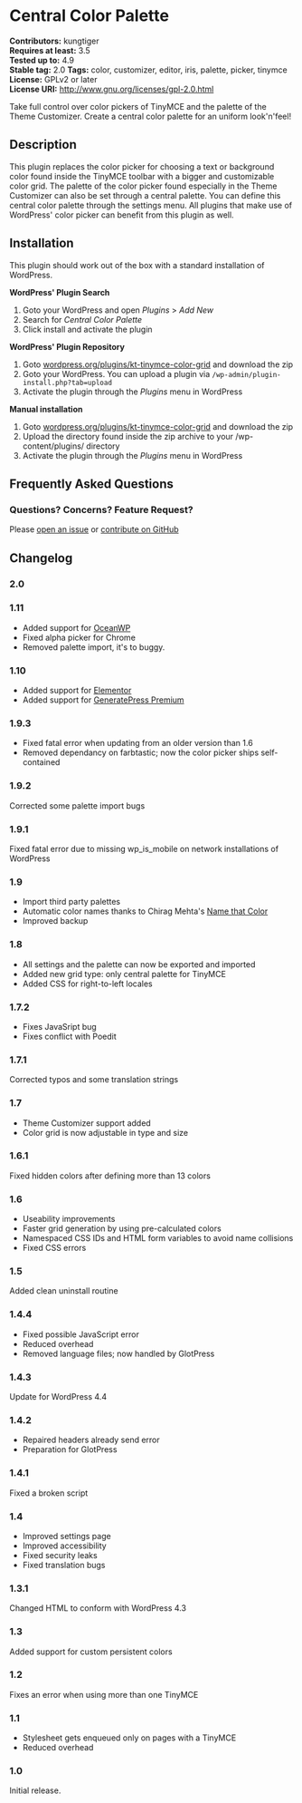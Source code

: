 # Central Color Palette 
**Contributors:** kungtiger  
**Requires at least:** 3.5  
**Tested up to:** 4.9  
**Stable tag:** 2.0
**Tags:** color, customizer, editor, iris, palette, picker, tinymce  
**License:** GPLv2 or later  
**License URI:** http://www.gnu.org/licenses/gpl-2.0.html  

Take full control over color pickers of TinyMCE and the palette of the Theme Customizer. Create a central color palette for an uniform look'n'feel!


## Description 

This plugin replaces the color picker for choosing a text or background color found inside the TinyMCE toolbar with a bigger and customizable color grid. The palette of the color picker found especially in the Theme Customizer can also be set through a central palette. You can define this central color palette through the settings menu. All plugins that make use of WordPress' color picker can benefit from this plugin as well.

## Installation 

This plugin should work out of the box with a standard installation of WordPress.

**WordPress' Plugin Search**

1. Goto your WordPress and open *Plugins* > *Add New*
2. Search for *Central Color Palette*
3. Click install and activate the plugin

**WordPress' Plugin Repository**

1. Goto [wordpress.org/plugins/kt-tinymce-color-grid](http://wordpress.org/plugins/kt-tinymce-color-grid) and download the zip
2. Goto your WordPress. You can upload a plugin via `/wp-admin/plugin-install.php?tab=upload`
3. Activate the plugin through the *Plugins* menu in WordPress

**Manual installation**

1. Goto [wordpress.org/plugins/kt-tinymce-color-grid](http://wordpress.org/plugins/kt-tinymce-color-grid) and download the zip
2. Upload the directory found inside the zip archive to your /wp-content/plugins/ directory
3. Activate the plugin through the *Plugins* menu in WordPress


## Frequently Asked Questions 


### Questions? Concerns? Feature Request? 

Please [open an issue](https://github.com/kungtiger/central-color-palette/issues) or [contribute on 
GitHub](https://github.com/kungtiger/central-color-palette/tree/master)


## Changelog 

### 2.0


### 1.11 
- Added support for [OceanWP](https://oceanwp.org)
- Fixed alpha picker for Chrome
- Removed palette import, it's to buggy.


### 1.10 
- Added support for [Elementor](https://wordpress.org/plugins/elementor)
- Added support for [GeneratePress Premium](https://generatepress.com/premium)


### 1.9.3 
- Fixed fatal error when updating from an older version than 1.6
- Removed dependancy on farbtastic; now the color picker ships self-contained


### 1.9.2 
Corrected some palette import bugs


### 1.9.1 
Fixed fatal error due to missing wp_is_mobile on network installations of WordPress


### 1.9 
- Import third party palettes
- Automatic color names thanks to Chirag Mehta's [Name that Color](http://chir.ag/projects/ntc)
- Improved backup


### 1.8 
- All settings and the palette can now be exported and imported
- Added new grid type: only central palette for TinyMCE
- Added CSS for right-to-left locales


### 1.7.2 
- Fixes JavaSript bug
- Fixes conflict with Poedit


### 1.7.1 
Corrected typos and some translation strings


### 1.7 
- Theme Customizer support added
- Color grid is now adjustable in type and size


### 1.6.1 
Fixed hidden colors after defining more than 13 colors


### 1.6 
- Useability improvements
- Faster grid generation by using pre-calculated colors
- Namespaced CSS IDs and HTML form variables to avoid name collisions
- Fixed CSS errors


### 1.5 
Added clean uninstall routine


### 1.4.4 
- Fixed possible JavaScript error
- Reduced overhead
- Removed language files; now handled by GlotPress


### 1.4.3 
Update for WordPress 4.4


### 1.4.2 
- Repaired headers already send error
- Preparation for GlotPress


### 1.4.1 
Fixed a broken script


### 1.4 
- Improved settings page
- Improved accessibility
- Fixed security leaks
- Fixed translation bugs


### 1.3.1 
Changed HTML to conform with WordPress 4.3


### 1.3 
Added support for custom persistent colors


### 1.2 
Fixes an error when using more than one TinyMCE


### 1.1 
- Stylesheet gets enqueued only on pages with a TinyMCE
- Reduced overhead


### 1.0 
Initial release.
